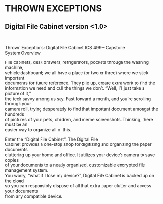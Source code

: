 <!DOCTYPE HTML>
  <html>
      <body>
          <h1>THROWN EXCEPTIONS</h1>
          <h2>Digital File Cabinet version &lt;1.0&gt; </h2>
          <br />
          <p>Thrown Exceptions: Digital File Cabinet ICS 499 &ndash; Capstone
            <br />System Overview <br />
            <p>
              File cabinets, desk drawers, refrigerators, pockets through the washing machine, <br />vehicle dashboard; we all have a place 		(or two or three) where we stick important <br />documents for future reference. They pile up, create extra work to find the
              <br /> information we need and cull the things we don&rsquo;t. &ldquo;Well, I&rsquo;ll just take a picture of it,&rdquo; <br />the       tech savvy among us say. Fast forward a month, and you&rsquo;re scrolling through your <br />camera roll, trying desperately       to find that important document amongst the hundreds <br />of pictures of your pets, children, and meme screenshots.                   Thinking, there must be an <br />easier way to organize all of this.
            </p>
            <p>
               Enter the &ldquo;Digital File Cabinet&rdquo;. The Digital File <br />Cabinet provides a one-stop shop for digitizing and 		 	       organizing the paper documents <br />cluttering up your home and office. It utilizes your device&rsquo;s camera to save copies     <br />of your documents to a neatly organized, customizable encrypted file management system. <br />You worry, &ldquo;what      if I lose my device?&rdquo;, Digital File Cabinet is backed up on the cloud<br />so you can responsibly dispose of all that extra 	paper clutter and access your documents<br />from any compatible device.
            </p>
      </body>
</html>